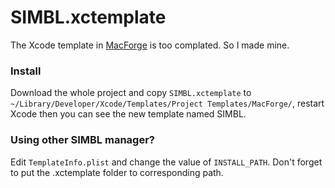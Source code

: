 # SIMBL.xctemplate

The Xcode template in [MacForge](https://github.com/w0lfschild/MacForge) is too complated. So I made mine.

### Install

Download the whole project and copy `SIMBL.xctemplate` to `~/Library/Developer/Xcode/Templates/Project Templates/MacForge/`, restart Xcode then you can see the new template named SIMBL.

### Using other SIMBL manager?

Edit `TemplateInfo.plist` and change the value of `INSTALL_PATH`. Don't forget to put the .xctemplate folder to corresponding path.